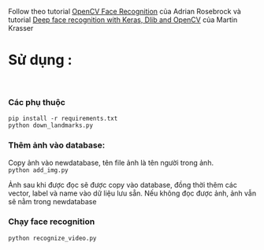Follow theo tutorial [OpenCV Face Recognition](https://www.pyimagesearch.com/2018/09/24/opencv-face-recognition/?fbclid=IwAR04A4zlejp4faM49f3GkJITtKSAQ-ZNtmEH0oAQY6Xs3STGH8cDpTuu4ZA) của Adrian Rosebrock và tutorial [Deep face recognition with Keras, Dlib and OpenCV](https://krasserm.github.io/2018/02/07/deep-face-recognition/) của Martin Krasser

# Sử dụng : 
<br>

### Các phụ thuộc
`pip install -r requirements.txt`<br>
`python down_landmarks.py`<br>

### Thêm ảnh vào database:
Copy ảnh vào newdatabase, tên file ảnh là tên người trong ảnh.<br>
`python add_img.py`

Ảnh sau khi được đọc sẽ được copy vào database, đồng thời thêm các vector, label và name vào dữ liệu lưu sẵn. Nếu không đọc được ảnh, ảnh vẫn sẽ nằm trong newdatabase
<br>

### Chạy face recognition
`python recognize_video.py`

